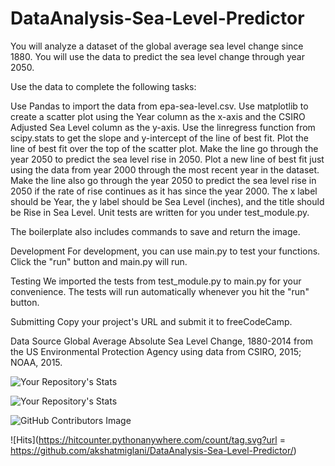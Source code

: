 # DataAnalysis-Sea-Level-Predictor

You will analyze a dataset of the global average sea level change since 1880. You will use the data to predict the sea level change through year 2050.

Use the data to complete the following tasks:

Use Pandas to import the data from epa-sea-level.csv.
Use matplotlib to create a scatter plot using the Year column as the x-axis and the CSIRO Adjusted Sea Level column as the y-axis.
Use the linregress function from scipy.stats to get the slope and y-intercept of the line of best fit. Plot the line of best fit over the top of the scatter plot. Make the line go through the year 2050 to predict the sea level rise in 2050.
Plot a new line of best fit just using the data from year 2000 through the most recent year in the dataset. Make the line also go through the year 2050 to predict the sea level rise in 2050 if the rate of rise continues as it has since the year 2000.
The x label should be Year, the y label should be Sea Level (inches), and the title should be Rise in Sea Level.
Unit tests are written for you under test_module.py.

The boilerplate also includes commands to save and return the image.

Development
For development, you can use main.py to test your functions. Click the "run" button and main.py will run.

Testing
We imported the tests from test_module.py to main.py for your convenience. The tests will run automatically whenever you hit the "run" button.

Submitting
Copy your project's URL and submit it to freeCodeCamp.

Data Source
Global Average Absolute Sea Level Change, 1880-2014 from the US Environmental Protection Agency using data from CSIRO, 2015; NOAA, 2015.



![Your Repository's Stats](https://github-readme-stats.vercel.app/api?username=akshatmiglani&show_icons=true)

![Your Repository's Stats](https://github-readme-stats.vercel.app/api/top-langs/?username=akshatmiglani&theme=blue-green)

![GitHub Contributors Image](https://contrib.rocks/image?repo=akshatmiglani/DataAnalysis-Sea-Level-Predictor)

![Hits](https://hitcounter.pythonanywhere.com/count/tag.svg?url = https://github.com/akshatmiglani/DataAnalysis-Sea-Level-Predictor/)
